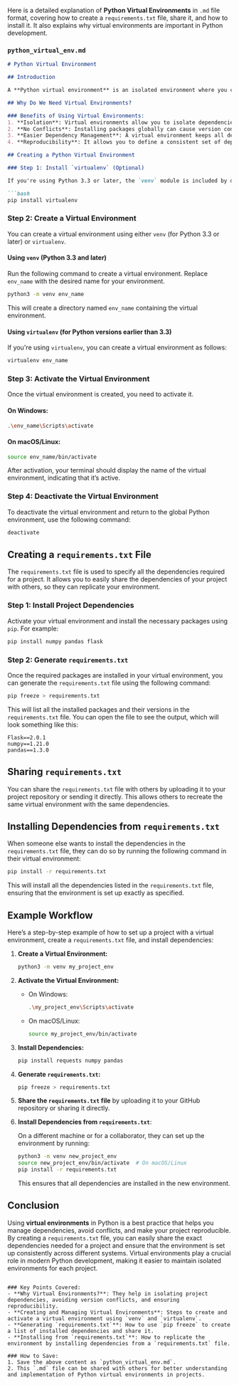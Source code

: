 Here is a detailed explanation of **Python Virtual Environments** in `.md` file format, covering how to create a `requirements.txt` file, share it, and how to install it. It also explains why virtual environments are important in Python development.

### `python_virtual_env.md`

```markdown
# Python Virtual Environment

## Introduction

A **Python virtual environment** is an isolated environment where you can install Python packages specific to a project without affecting other projects or the system-wide Python installation. Virtual environments help to avoid conflicts between dependencies of different projects and provide a way to work with different versions of libraries for different projects.

## Why Do We Need Virtual Environments?

### Benefits of Using Virtual Environments:
1. **Isolation**: Virtual environments allow you to isolate dependencies for different projects, ensuring that different projects can have different versions of the same package without conflicts.
2. **No Conflicts**: Installing packages globally can cause version conflicts between different projects. A virtual environment ensures that packages installed for one project don’t interfere with those of another.
3. **Easier Dependency Management**: A virtual environment keeps all dependencies in one place, making it easier to manage and track project-specific packages.
4. **Reproducibility**: It allows you to define a consistent set of dependencies for your project, making it easier to recreate the environment on different machines.

## Creating a Python Virtual Environment

### Step 1: Install `virtualenv` (Optional)

If you're using Python 3.3 or later, the `venv` module is included by default, so you don’t need to install anything extra. However, if you need to use `virtualenv` (for older versions of Python), you can install it using `pip`.

```bash
pip install virtualenv
```

### Step 2: Create a Virtual Environment

You can create a virtual environment using either `venv` (for Python 3.3 or later) or `virtualenv`.

#### Using `venv` (Python 3.3 and later)

Run the following command to create a virtual environment. Replace `env_name` with the desired name for your environment.

```bash
python3 -m venv env_name
```

This will create a directory named `env_name` containing the virtual environment.

#### Using `virtualenv` (for Python versions earlier than 3.3)

If you're using `virtualenv`, you can create a virtual environment as follows:

```bash
virtualenv env_name
```

### Step 3: Activate the Virtual Environment

Once the virtual environment is created, you need to activate it.

#### On Windows:

```bash
.\env_name\Scripts\activate
```

#### On macOS/Linux:

```bash
source env_name/bin/activate
```

After activation, your terminal should display the name of the virtual environment, indicating that it’s active.

### Step 4: Deactivate the Virtual Environment

To deactivate the virtual environment and return to the global Python environment, use the following command:

```bash
deactivate
```

## Creating a `requirements.txt` File

The `requirements.txt` file is used to specify all the dependencies required for a project. It allows you to easily share the dependencies of your project with others, so they can replicate your environment.

### Step 1: Install Project Dependencies

Activate your virtual environment and install the necessary packages using `pip`. For example:

```bash
pip install numpy pandas flask
```

### Step 2: Generate `requirements.txt`

Once the required packages are installed in your virtual environment, you can generate the `requirements.txt` file using the following command:

```bash
pip freeze > requirements.txt
```

This will list all the installed packages and their versions in the `requirements.txt` file. You can open the file to see the output, which will look something like this:

```
Flask==2.0.1
numpy==1.21.0
pandas==1.3.0
```

## Sharing `requirements.txt`

You can share the `requirements.txt` file with others by uploading it to your project repository or sending it directly. This allows others to recreate the same virtual environment with the same dependencies.

## Installing Dependencies from `requirements.txt`

When someone else wants to install the dependencies in the `requirements.txt` file, they can do so by running the following command in their virtual environment:

```bash
pip install -r requirements.txt
```

This will install all the dependencies listed in the `requirements.txt` file, ensuring that the environment is set up exactly as specified.

## Example Workflow

Here’s a step-by-step example of how to set up a project with a virtual environment, create a `requirements.txt` file, and install dependencies:

1. **Create a Virtual Environment:**

   ```bash
   python3 -m venv my_project_env
   ```

2. **Activate the Virtual Environment:**

   - On Windows:
     ```bash
     .\my_project_env\Scripts\activate
     ```

   - On macOS/Linux:
     ```bash
     source my_project_env/bin/activate
     ```

3. **Install Dependencies:**

   ```bash
   pip install requests numpy pandas
   ```

4. **Generate `requirements.txt`:**

   ```bash
   pip freeze > requirements.txt
   ```

5. **Share the `requirements.txt` file** by uploading it to your GitHub repository or sharing it directly.

6. **Install Dependencies from `requirements.txt`**:

   On a different machine or for a collaborator, they can set up the environment by running:

   ```bash
   python3 -m venv new_project_env
   source new_project_env/bin/activate  # On macOS/Linux
   pip install -r requirements.txt
   ```

   This ensures that all dependencies are installed in the new environment.

## Conclusion

Using **virtual environments** in Python is a best practice that helps you manage dependencies, avoid conflicts, and make your project reproducible. By creating a `requirements.txt` file, you can easily share the exact dependencies needed for a project and ensure that the environment is set up consistently across different systems. Virtual environments play a crucial role in modern Python development, making it easier to maintain isolated environments for each project.
```

### Key Points Covered:
- **Why Virtual Environments?**: They help in isolating project dependencies, avoiding version conflicts, and ensuring reproducibility.
- **Creating and Managing Virtual Environments**: Steps to create and activate a virtual environment using `venv` and `virtualenv`.
- **Generating `requirements.txt`**: How to use `pip freeze` to create a list of installed dependencies and share it.
- **Installing from `requirements.txt`**: How to replicate the environment by installing dependencies from a `requirements.txt` file.

### How to Save:
1. Save the above content as `python_virtual_env.md`.
2. This `.md` file can be shared with others for better understanding and implementation of Python virtual environments in projects.